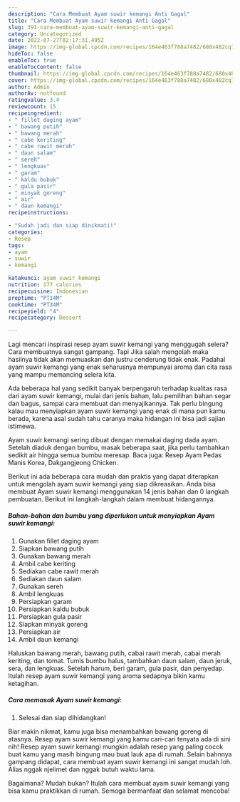 ```yaml
---
description: "Cara Membuat Ayam suwir kemangi Anti Gagal"
title: "Cara Membuat Ayam suwir kemangi Anti Gagal"
slug: 391-cara-membuat-ayam-suwir-kemangi-anti-gagal
category: Uncategorized
date: 2022-07-27T02:17:31.495Z
image: https://img-global.cpcdn.com/recipes/164e463f788a7482/680x482cq70/ayam-suwir-kemangi-foto-resep-utama.jpg
hideToc: false
enableToc: true
enableTocContent: false
thumbnail: https://img-global.cpcdn.com/recipes/164e463f788a7482/680x482cq70/ayam-suwir-kemangi-foto-resep-utama.jpg
cover: https://img-global.cpcdn.com/recipes/164e463f788a7482/680x482cq70/ayam-suwir-kemangi-foto-resep-utama.jpg
author: Admin
authorAv: notfound
ratingvalue: 3.4
reviewcount: 15
recipeingredient:
- " fillet daging ayam"
- " bawang putih"
- " bawang merah"
- " cabe keriting"
- " cabe rawit merah"
- " daun salam"
- " sereh"
- " lengkuas"
- " garam"
- " kaldu bubuk"
- " gula pasir"
- " minyak goreng"
- " air"
- " daun kemangi"
recipeinstructions:

- "Sudah jadi dan siap dinikmati!"
categories:
- Resep
tags:
- ayam
- suwir
- kemangi

katakunci: ayam suwir kemangi 
nutrition: 177 calories
recipecuisine: Indonesian
preptime: "PT14M"
cooktime: "PT34M"
recipeyield: "4"
recipecategory: Dessert

---
```



Lagi mencari inspirasi resep ayam suwir kemangi yang menggugah selera? Cara membuatnya sangat gampang. Tapi Jika salah mengolah maka hasilnya tidak akan memuaskan dan justru cenderung tidak enak. Padahal ayam suwir kemangi yang enak seharusnya mempunyai aroma dan cita rasa yang mampu memancing selera kita.


Ada beberapa hal yang sedikit banyak berpengaruh terhadap kualitas rasa dari ayam suwir kemangi, mulai dari jenis bahan, lalu pemilihan bahan segar dan bagus, sampai cara membuat dan menyajikannya. Tak perlu bingung kalau mau menyiapkan ayam suwir kemangi yang enak di mana pun kamu berada, karena asal sudah tahu caranya maka hidangan ini bisa jadi sajian istimewa.

Ayam suwir kemangi sering dibuat dengan memakai daging dada ayam. Setelah diaduk dengan bumbu, masak beberapa saat, jika perlu tambahkan sedikit air hingga semua bumbu meresap. Baca juga: Resep Ayam Pedas Manis Korea, Dakgangjeong Chicken.


Berikut ini ada beberapa cara mudah dan praktis yang dapat diterapkan untuk mengolah ayam suwir kemangi yang siap dikreasikan. Anda bisa membuat Ayam suwir kemangi menggunakan 14 jenis bahan dan 0 langkah pembuatan. Berikut ini langkah-langkah dalam membuat hidangannya.

<!--inarticleads1-->

##### Bahan-bahan dan bumbu yang diperlukan untuk menyiapkan Ayam suwir kemangi:

1. Gunakan  fillet daging ayam
1. Siapkan  bawang putih
1. Gunakan  bawang merah
1. Ambil  cabe keriting
1. Sediakan  cabe rawit merah
1. Sediakan  daun salam
1. Gunakan  sereh
1. Ambil  lengkuas
1. Persiapkan  garam
1. Persiapkan  kaldu bubuk
1. Persiapkan  gula pasir
1. Siapkan  minyak goreng
1. Persiapkan  air
1. Ambil  daun kemangi


Haluskan bawang merah, bawang putih, cabai rawit merah, cabai merah keriting, dan tomat. Tumis bumbu halus, tambahkan daun salam, daun jeruk, sera, dan lengkuas. Setelah harum, beri garam, gula pasir, dan penyedap. Itulah resep ayam suwir kemangi yang aroma sedapnya bikin kamu ketagihan. 

<!--inarticleads2-->

##### Cara memasak Ayam suwir kemangi:


1. Selesai dan siap dihidangkan!

Biar makin nikmat, kamu juga bisa menambahkan bawang goreng di atasnya. Resep ayam suwir kemangi yang kamu cari-cari tenyata ada di sini nih! Resep ayam suwir kemangi mungkin adalah resep yang paling cocok buat kamu yang masih bingung mau buat lauk apa di rumah. Selain bahnnya gampang didapat, cara membuat ayam suwir kemangi ini sangat mudah loh. Alias nggak njelimet dan nggak butuh waktu lama. 

Bagaimana? Mudah bukan? Itulah cara membuat ayam suwir kemangi yang bisa kamu praktikkan di rumah. Semoga bermanfaat dan selamat mencoba!
